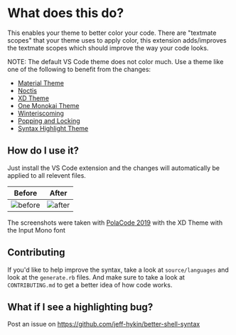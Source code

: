 # What does this do?
This enables your theme to better color your code. There are "textmate scopes" that your theme uses to apply color, this extension adds/improves the textmate scopes which should improve the way your code looks.

NOTE: The default VS Code theme does not color much. Use a theme like one of the following to benefit from the changes:
- [Material Theme](https://marketplace.visualstudio.com/items?itemName=Equinusocio.vsc-material-theme)
- [Noctis](https://marketplace.visualstudio.com/items?itemName=liviuschera.noctis)
- [XD Theme](https://marketplace.visualstudio.com/items?itemName=jeff-hykin.xd-theme)
- [One Monokai Theme](https://marketplace.visualstudio.com/items?itemName=azemoh.one-monokai)
- [Winteriscoming](https://marketplace.visualstudio.com/items?itemName=johnpapa.winteriscoming)
- [Popping and Locking](https://marketplace.visualstudio.com/items?itemName=hedinne.popping-and-locking-vscode)
- [Syntax Highlight Theme](https://marketplace.visualstudio.com/items?itemName=peaceshi.syntax-highlight)

## How do I use it?
Just install the VS Code extension and the changes will automatically be applied to all relevent files.

Before                     | After
:-------------------------:|:-------------------------:
![before](https://user-images.githubusercontent.com/17692058/60762004-edc1b680-a01a-11e9-83e9-55dc02659b5c.png) | ![after](https://user-images.githubusercontent.com/17692058/60762005-f9ad7880-a01a-11e9-996f-136584164e57.png)
The screenshots were taken with [PolaCode 2019](https://marketplace.visualstudio.com/items?itemName=jeff-hykin.polacode-2019) with the XD Theme with the Input Mono font

## Contributing
If you'd like to help improve the syntax, take a look at `source/languages` and look at the `generate.rb` files. And make sure to take a look at `CONTRIBUTING.md` to get a better idea of how code works.

## What if I see a highlighting bug?
Post an issue on https://github.com/jeff-hykin/better-shell-syntax